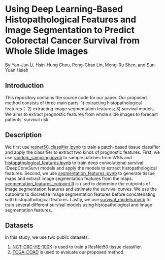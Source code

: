 # Using Deep Learning-Based Histopathological Features and Image Segmentation to Predict Colorectal Cancer Survival from Whole Slide Images
By Yan-Jun Li, Hsin-Hung Chou, Peng-Chan Lin, Meng-Ru Shen, and Sun-Yuan Hsieh

## Introduction
This repository contains the source code for our paper. Our proposed method consists of three main parts: 1) extracting histopathological features； 2) extracting image segmentation features; 3) survival models. We aims to extract prognostic features from whole slide images to forecast patients' survival risk.

## Description  
We first use [resnet50_classifier.ipynb](https://github.com/v1x99y7/WSI-HSfeatures/blob/main/resnet50_classifier.ipynb) to train a patch-based tissue classifier and apply the classifier to extract two kinds of prognostic features. First, we use [random_sampling.ipynb](https://github.com/v1x99y7/WSI-HSfeatures/blob/main/random_sampling.ipynb) to sample patches from WSIs and [histopathological_features.ipynb](https://github.com/v1x99y7/WSI-HSfeatures/blob/main/histopathological_features.ipynb) to train deep convolutional survival (DeepConvSurv) models and apply the models to extract histopathological features. Second, we use [segmentation_features.ipynb](https://github.com/v1x99y7/WSI-HSfeatures/blob/main/segmentation_features.ipynb) to generate tissue maps and extract image segmentation features from the maps. [segmentation_features_cutpoint.R](https://github.com/v1x99y7/WSI-HSfeatures/blob/main/segmentation_features_cutpoint.R) is used to determine the cutpoints of image segmentation features and estimate the survival curves. We use the cutpoints to discretize image segmentation features before concatenating with histopathological features. Lastly, we use [survival_models.ipynb](https://github.com/v1x99y7/WSI-HSfeatures/blob/main/survival_models.ipynb) to train several different survival models using histopathological and image segmentation features.

<!-- ![image](https://user-images.githubusercontent.com/101854149/158953502-e5c9d05a-f538-48eb-9dfa-cdbe637f4d83.png) -->

## Datasets
In this study, we use two public datasets:  
1. [NCT-CRC-HE-100K](http://dx.doi.org/10.5281/zenodo.1214456) is used to train a ResNet50 tissue classifier.
2. [TCGA-COAD](https://portal.gdc.cancer.gov/) is used to evaluate our proposed method.
